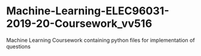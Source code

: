 # Machine-Learning-ELEC96031-2019-20-Coursework_vv516
Machine Learning Coursework containing python files for implementation of questions
